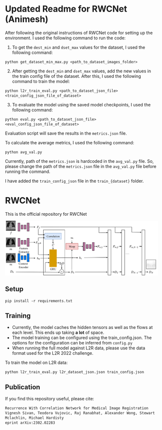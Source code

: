 # Updated Readme for RWCNet (Animesh)
After following the original instructions of RWCNet code for setting up the environment. I used the following command to run the code:

1. To get the `dest_min` and `dset_max` values for the dataset, I used the following command:
```
python get_dataset_min_max.py <path_to_dataset_images_folder>
```
2. After getting the `dest_min` and `dset_max` values, add the new values in the train config file of the dataset. After this, I used the following command to train the model:
```
python l2r_train_eval.py <path_to_dataset_json_file> <train_config_json_file_of_dataset>
```
3. To evaluate the model using the saved model checkpoints, I used the following command:
```
python eval.py <path_to_dataset_json_file> <eval_config_json_file_of_dataset> 
```

Evaluation script will save the results in the `metrics.json` file.

To calculate the average metrics, I used the following command:
```
python avg_val.py
```
Currently, path of the `metrics.json` is hardcoded in the `avg_val.py` file. So, please change the path of the `metrics.json` file in the `avg_val.py` file before running the command.

I have added the `train_config_json` file in the `train_{dataset}` folder. 

# RWCNet

This is the official repository for RWCNet

![RWCNet Diagram](RWCNet.png)

## Setup

```
pip install -r requirements.txt
```

## Training
* Currently, the model caches the hidden tensors as well as the flows at each level. This ends up taking **a lot** of space.
* The model training can be configured using the train_config.json. The options for the configuration can be inferred from `config.py`
* When running the full model against L2R data, please use the data format used for the L2R 2022 challenge.

To train the model on L2R data:

```
python l2r_train_eval.py l2r_dataset_json.json train_config.json
```

## Publication

If you find this repository useful, please cite:

    Recurrence With Correlation Network for Medical Image Registration
    Vignesh Sivan, Teodora Vujovic, Raj Ranabhat, Alexander Wong, Stewart Mclachlin, Michael Hardisty
    eprint arXiv:2302.02283

